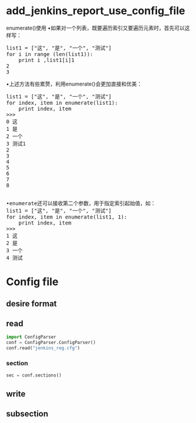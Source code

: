 # add_jenkins_report_use_config_file
enumerate()使用
•如果对一个列表，既要遍历索引又要遍历元素时，首先可以这样写：
<pre>
list1 = ["这", "是", "一个", "测试"]
for i in range (len(list1)):
    print i ,list1[i]1
2
3
</pre>
•上述方法有些累赘，利用enumerate()会更加直接和优美：
<pre>
list1 = ["这", "是", "一个", "测试"]
for index, item in enumerate(list1):
    print index, item
>>>
0 这
1 是
2 一个
3 测试1
2
3
4
5
6
7
8

</pre>
<pre>
•enumerate还可以接收第二个参数，用于指定索引起始值，如：
list1 = ["这", "是", "一个", "测试"]
for index, item in enumerate(list1, 1):
    print index, item
>>>
1 这
2 是
3 一个
4 测试
</pre>


# Config file

## desire format

## read
```python
import ConfigParser
conf = ConfigParser.ConfigParser()
conf.read("jenkins_reg.cfg")
```
### section
```python
sec = conf.sections()
```

## write
## subsection












